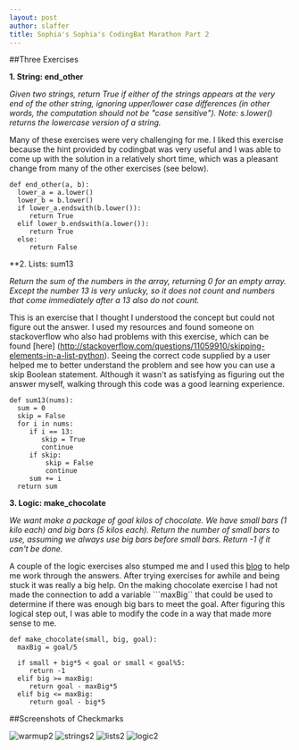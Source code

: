 ```yaml
---
layout: post
author: slaffer
title: Sophia's Sophia's CodingBat Marathon Part 2
---
```


##Three Exercises

**1. String: end_other**

*Given two strings, return True if either of the strings appears at the very end of the other string, ignoring upper/lower case differences (in other words, the computation should not be "case sensitive"). Note: s.lower() returns the lowercase version of a string.*

Many of these exercises were very challenging for me. I liked this exercise because the hint provided by codingbat was very useful and I was able to come up with the solution in a relatively short time, which was a pleasant change from many of the other exercises (see below). 

```
def end_other(a, b):
  lower_a = a.lower()
  lower_b = b.lower()
  if lower_a.endswith(b.lower()):
     return True
  elif lower_b.endswith(a.lower()):
     return True
  else:
     return False
```

**2. Lists: sum13

*Return the sum of the numbers in the array, returning 0 for an empty array. Except the number 13 is very unlucky, so it does not count and numbers that come immediately after a 13 also do not count.*

This is an exercise that I thought I understood the concept but could not figure out the answer. I used my resources and found someone on stackoverflow who also had problems with this exercise, which can be found [here] (http://stackoverflow.com/questions/11059910/skipping-elements-in-a-list-python). Seeing the correct code supplied by a user helped me to better understand the problem and see how you can use a skip Boolean statement. Although it wasn't as satisfying as figuring out the answer myself, walking through this code was a good learning experience.  

```
def sum13(nums):
  sum = 0
  skip = False
  for i in nums:
     if i == 13:
        skip = True
        continue
     if skip:
         skip = False
         continue
     sum += i
  return sum
```

**3. Logic: make_chocolate**

*We want make a package of goal kilos of chocolate. We have small bars (1 kilo each) and big bars (5 kilos each). Return the number of small bars to use, assuming we always use big bars before small bars. Return -1 if it can't be done.*

A couple of the logic exercises also stumped me and I used this [blog](http://gregorulm.com/coding-bat-python-logic-2/) to help me work through the answers. After trying exercises for awhile and being stuck it was really a big help. On the making chocolate exercise I had not made the connection to add a variable ```maxBig`` that could be used to determine if there was enough big bars to meet the goal. After figuring this logical step out, I was able to modify the code in a way that made more sense to me. 

```
def make_chocolate(small, big, goal):
  maxBig = goal/5
  
  if small + big*5 < goal or small < goal%5:
     return -1
  elif big >= maxBig:    
     return goal - maxBig*5
  elif big <= maxBig:
     return goal - big*5
```

##Screenshots of Checkmarks

![warmup2](http://i.imgur.com/yk6FTzi.png)
![strings2](http://i.imgur.com/sCZGonm.png)
![lists2](http://i.imgur.com/x561iyJ.png)
![logic2](http://i.imgur.com/Sc05cJa.png)
